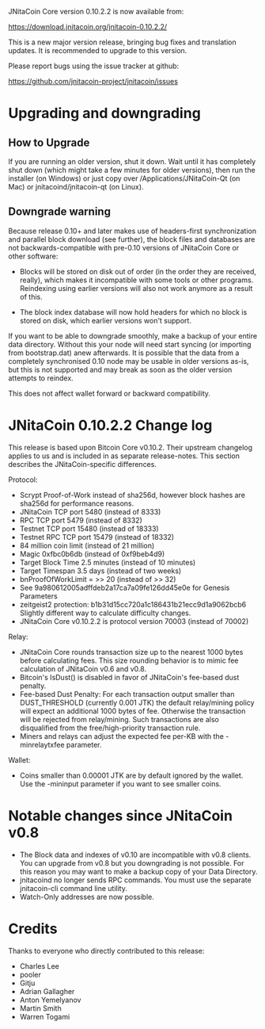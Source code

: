 JNitaCoin Core version 0.10.2.2 is now available from:

  <https://download.jnitacoin.org/jnitacoin-0.10.2.2/>

This is a new major version release, bringing bug fixes and translation 
updates. It is recommended to upgrade to this version.

Please report bugs using the issue tracker at github:

  <https://github.com/jnitacoin-project/jnitacoin/issues>

Upgrading and downgrading
=========================

How to Upgrade
--------------

If you are running an older version, shut it down. Wait until it has completely
shut down (which might take a few minutes for older versions), then run the
installer (on Windows) or just copy over /Applications/JNitaCoin-Qt (on Mac) or
jnitacoind/jnitacoin-qt (on Linux).

Downgrade warning
------------------

Because release 0.10+ and later makes use of headers-first synchronization and
parallel block download (see further), the block files and databases are not
backwards-compatible with pre-0.10 versions of JNitaCoin Core or other software:

* Blocks will be stored on disk out of order (in the order they are
received, really), which makes it incompatible with some tools or
other programs. Reindexing using earlier versions will also not work
anymore as a result of this.

* The block index database will now hold headers for which no block is
stored on disk, which earlier versions won't support.

If you want to be able to downgrade smoothly, make a backup of your entire data
directory. Without this your node will need start syncing (or importing from
bootstrap.dat) anew afterwards. It is possible that the data from a completely
synchronised 0.10 node may be usable in older versions as-is, but this is not
supported and may break as soon as the older version attempts to reindex.

This does not affect wallet forward or backward compatibility.


JNitaCoin 0.10.2.2 Change log
============================
This release is based upon Bitcoin Core v0.10.2.  Their upstream changelog applies to us and
is included in as separate release-notes.  This section describes the JNitaCoin-specific differences.

Protocol:
- Scrypt Proof-of-Work instead of sha256d, however block hashes are sha256d for performance reasons.
- JNitaCoin TCP port 5480 (instead of 8333)
- RPC TCP port 5479 (instead of 8332)
- Testnet TCP port 15480 (instead of 18333)
- Testnet RPC TCP port 15479 (instead of 18332)
- 84 million coin limit  (instead of 21 million)
- Magic 0xfbc0b6db       (instead of 0xf9beb4d9)
- Target Block Time 2.5 minutes (instead of 10 minutes)
- Target Timespan 3.5 days      (instead of two weeks)
- bnProofOfWorkLimit = >> 20    (instead of >> 32)
- See 9a980612005adffdeb2a17ca7a09fe126dd45e0e for Genesis Parameters
- zeitgeist2 protection: b1b31d15cc720a1c186431b21ecc9d1a9062bcb6 Slightly different way to calculate difficulty changes.
- JNitaCoin Core v0.10.2.2 is protocol version 70003 (instead of 70002)

Relay:
- JNitaCoin Core rounds transaction size up to the nearest 1000 bytes before calculating fees.  This size rounding behavior is to mimic fee calculation of JNitaCoin v0.6 and v0.8.
- Bitcoin's IsDust() is disabled in favor of JNitaCoin's fee-based dust penalty.
- Fee-based Dust Penalty: For each transaction output smaller than DUST_THRESHOLD (currently 0.001 JTK) the default relay/mining policy will expect an additional 1000 bytes of fee.  Otherwise the transaction will be rejected from relay/mining.  Such transactions are also disqualified from the free/high-priority transaction rule.
- Miners and relays can adjust the expected fee per-KB with the -minrelaytxfee parameter.

Wallet:
- Coins smaller than 0.00001 JTK are by default ignored by the wallet.  Use the -mininput parameter if you want to see smaller coins.

Notable changes since JNitaCoin v0.8
===================================

- The Block data and indexes of v0.10 are incompatible with v0.8 clients.  You can upgrade from v0.8 but you downgrading is not possible.  For this reason you may want to make a backup copy of your Data Directory.
- jnitacoind no longer sends RPC commands.  You must use the separate jnitacoin-cli command line utility.
- Watch-Only addresses are now possible.

Credits
=======

Thanks to everyone who directly contributed to this release:

- Charles Lee
- pooler
- Gitju
- Adrian Gallagher
- Anton Yemelyanov
- Martin Smith
- Warren Togami
